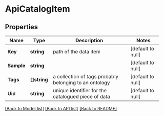 # ApiCatalogItem

## Properties
Name | Type | Description | Notes
------------ | ------------- | ------------- | -------------
**Key** | **string** | path of the data item | [default to null]
**Sample** | **string** |  | [default to null]
**Tags** | **[]string** | a collection of tags probably belonging to an ontology | [default to null]
**Uid** | **string** | unique identifier for the catalogued piece of data | [default to null]

[[Back to Model list]](../README.md#documentation-for-models) [[Back to API list]](../README.md#documentation-for-api-endpoints) [[Back to README]](../README.md)


